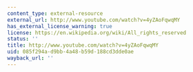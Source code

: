 ```yaml
---
content_type: external-resource
external_url: http://www.youtube.com/watch?v=4yZAoFqwqMY
has_external_license_warning: true
license: https://en.wikipedia.org/wiki/All_rights_reserved
status: ''
title: http://www.youtube.com/watch?v=4yZAoFqwqMY
uid: 085f294a-d9bb-4a48-b59d-188cd3dde0ae
wayback_url: ''
---
```


